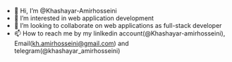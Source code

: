 - 👋 Hi, I’m @Khashayar-Amirhosseini
- 👀 I’m interested in web application development
- 💞️ I’m looking to collaborate on web applications as full-stack developer
- 📫 How to reach me by my linlkedin account(@Khashayar-amirhosseini), Email(kh.amirhosseini@gmail.com) and telegram(@khashayar_amirhosseini)

<!---
Khashayar-Amirhosseini/Khashayar-Amirhosseini is a ✨ special ✨ repository because its `README.md` (this file) appears on your GitHub profile.
You can click the Preview link to take a look at your changes.
--->
